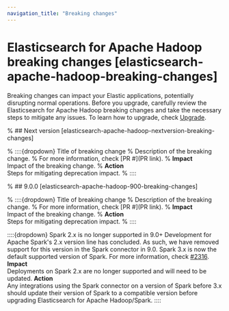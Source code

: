 ```yaml
---
navigation_title: "Breaking changes"
---
```


# Elasticsearch for Apache Hadoop breaking changes [elasticsearch-apache-hadoop-breaking-changes]
Breaking changes can impact your Elastic applications, potentially disrupting normal operations. Before you upgrade, carefully review the Elasticsearch for Apache Hadoop breaking changes and take the necessary steps to mitigate any issues. To learn how to upgrade, check [Upgrade](docs-content://deploy-manage/upgrade.md).

% ## Next version [elasticsearch-apache-hadoop-nextversion-breaking-changes]

% ::::{dropdown} Title of breaking change 
% Description of the breaking change.
% For more information, check [PR #](PR link).
% **Impact**<br> Impact of the breaking change.
% **Action**<br> Steps for mitigating deprecation impact.
% ::::

% ## 9.0.0 [elasticsearch-apache-hadoop-900-breaking-changes]

% ::::{dropdown} Title of breaking change 
% Description of the breaking change.
% For more information, check [PR #](PR link).
% **Impact**<br> Impact of the breaking change.
% **Action**<br> Steps for mitigating deprecation impact.
% ::::

::::{dropdown} Spark 2.x is no longer supported in 9.0+
Development for Apache Spark's 2.x version line has concluded. As such, we have removed support for this version in the Spark connector in 9.0. Spark 3.x is now the default supported version of Spark. 
For more information, check [#2316](https://github.com/elastic/elasticsearch-hadoop/pull/2316).
**Impact**<br> Deployments on Spark 2.x are no longer supported and will need to be updated.
**Action**<br> Any integrations using the Spark connector on a version of Spark before 3.x should update their version of Spark to a compatible version before upgrading Elasticsearch for Apache Hadoop/Spark.
::::